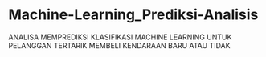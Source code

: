 # Machine-Learning_Prediksi-Analisis
ANALISA MEMPREDIKSI KLASIFIKASI MACHINE LEARNING UNTUK PELANGGAN TERTARIK MEMBELI KENDARAAN BARU  ATAU TIDAK
